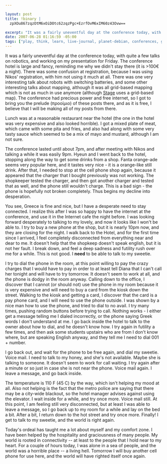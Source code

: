 ```yaml
--- 

layout: post
title: !binary |
  zpXOu867zqzOtM6xOiDOtc62zqzPgc+EzrfOvM6xIM60z43Ovw==

excerpt: "It was a fairly uneventful day at the conference today, with quite a few talks on robotics, and working on my presentation for Friday.  The conference hotel is large and fancy, reminding me why we didn't stay there (it is &gt;100\xE2\x82\xAC a night).  There was some confusion at registration, because I was using Nikos' registration, with him not using it much at all."
date: 2007-06-28 01:16:59 -05:00
tags: ["play, think, learn, live-journal, planet-debian, conferences, greece, travel, \xCE\xB5\xCE\xBB\xCE\xBB\xCE\xAC\xCF\x82, cell-phones, connectedness"]
---
```

It was a fairly uneventful day at the conference today, with quite a few talks on robotics, and working on my presentation for Friday.  The conference hotel is large and fancy, reminding me why we didn't stay there (it is &gt;100€ a night).  There was some confusion at registration, because I was using Nikos' registration, with him not using it much at all.  There was one very interesting talk about robots with switching batteries, and some other interesting talks about mapping, although it was all grid-based mapping which is not as much in use anymore (although <a href="http://playerstage.sf.net">Stage</a> uses a grid-based map).  The conference had precious power and free internet, so I got to bring you the prelude (προοίμιο) of these posts there, and as it is free, I believe that I will be making all of my posts from there.

Lunch was at a reasonable restaurant near the hotel (the one in the hotel was very expensive and also looked horrible).  I got a mixed plate of meat, which came with some pita and fries, and also had along with some very tasty sauce which seemed to be a mix of mayo and mustard, although I am not sure.

The conference lasted until about 7pm, and after meeting with Nikos and talking a while it was easily 9pm.  Hyeun and I went back to the hotel, stopping along the way to get some drinks from a shop.   Fanta orange-ade seems very popular here, and it tastes very nice - it is a orange-like still drink.  After that, I needed to stop at the cell phone shop again, because it appeared that the charger that I bought previously was not working.  The shopkeeper tested the charger, and then got another charger and tested that as well, and the phone still wouldn't charge.  This is a bad sign - the phone is hopefully not broken completely.  Thus begins my decline into desperation.

You see, Greece is fine and nice, but I have a desperate need to stay connected.  I realize this after I was so happy to have the internet at the conference, and use it in the Internet cafe the night before.  I was looking forward desperately to talking to my lovely, and now it looks like I won't be able to.  I try to buy a new phone at the shop, but it is nearly 10pm now, and they are closing for the night.  I walk back to the Hotel, and for the first time since I arrived, I feel completely disconnected from everything near and dear to me.  It doesn't help that the shopkeep doesn't speak english, but it is not her fault.  I break down, and feel a deep sadness and futility rush over me for a while.  This is not good.  I <strong>need</strong> to be able to talk to my sweetie.

I try to dial the phone in the room, at this point willing to pay the crazy charges that I would have to pay in order to at least tell Diana that I can't call her tonight and will have to try tomorrow.  It doesn't seem to work at all, and the phone is dodgy in the room anyway.  Calling down to the office, I discover that I cannot (or should not) use the phone in my room because it is very expensive and will need to buy a card from the kiosk down the street.   Walking to the kiosk and getting a card, I discover that the card is a pay phone card, and I will need to use the phone outside.  I was shown by a nice man how to use the phone, and tried to dial to no avail.  I try many times, pushing random buttons before trying to call.  Nothing works - I either get a message telling me I dialed incorrectly, or the phone saying Greek words I don't understand at me.  I go back inside the hotel to talk to the owner about how to dial, and he doesn't know how.  I try again in futility a few times, and then ask some students upstairs who are from I don't know where, but are speaking English anyway, and they tell me I need to dial 001 + number.

I go back out, and wait for the phone to be free again, and dial my sweetie.  Voice mail.  I need to talk to my honey, and she's not available.  Maybe she is talking to someone.  It doesn't seem to work for call waiting.  I try again after a minute or so just in case she is not near the phone.  Voice mail again.  I leave a message, and go back inside.

The temperature is 110 F (45 C) by the way, which isn't helping my mood at all.  Also not helping is the fact that the metro police are saying that there may be a city-wide blackout, so the hotel manager advises against using the elevator.  I wait inside for a while, and try once more.  Voice mail still.  At this point, I am feeling still very disconnected, but at least I was able to leave a message, so I go back up to my room for a while and lay on the bed a bit.  After a bit, I return down to the hot street and try once more.  Finally!  I get to talk to my sweetie, and the world is right again.

Today's ordeal has taught me a lot about myself and my comfort zone.  I have been helped by the hospitality and graciousness of many people.  My world is rooted in connectivity -- at least to the people that I hold near to my heart.  For a couple of hours today, I was alone in a sea of people, and the world was a horrible place -- a living hell.  Tomorrow I will buy another cell phone for use here, and the world will have righted itself once again.

